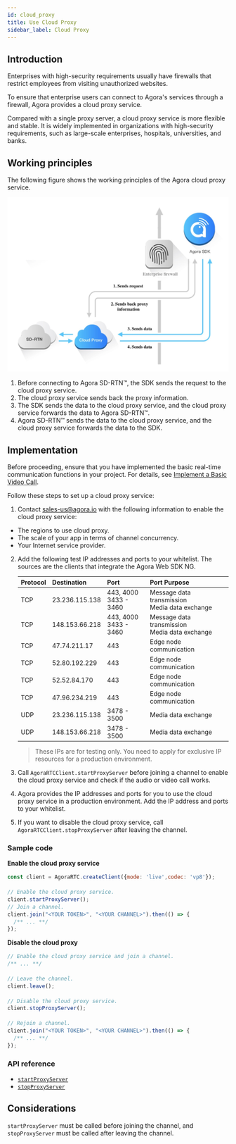 ```yaml
---
id: cloud_proxy
title: Use Cloud Proxy
sidebar_label: Cloud Proxy
---
```


## Introduction
Enterprises with high-security requirements usually have firewalls that restrict employees from visiting unauthorized websites.

To ensure that enterprise users can connect to Agora's services through a firewall, Agora provides a cloud proxy service.

Compared with a single proxy server, a cloud proxy service is more flexible and stable. It is widely implemented in organizations with high-security requirements, such as large-scale enterprises, hospitals, universities, and banks.

## Working principles

The following figure shows the working principles of the Agora cloud proxy service.

![](assets/cloud-proxy-en.jpeg)

1. Before connecting to Agora SD-RTN™, the SDK sends the request to the cloud proxy service.
2. The cloud proxy service sends back the proxy information.
3. The SDK sends the data to the cloud proxy service, and the cloud proxy service forwards the data to Agora SD-RTN™.
4. Agora SD-RTN™ sends the data to the cloud proxy service, and the cloud proxy service forwards the data to the SDK.

## Implementation

Before proceeding, ensure that you have implemented the basic real-time communication functions in your project. For details, see [Implement a Basic Video Call](basic_call.md).

Follow these steps to set up a cloud proxy service:
1. Contact sales-us@agora.io with the following information to enable the cloud proxy service:
  - The regions to use cloud proxy.
  - The scale of your app in terms of channel concurrency.
  - Your Internet service provider.
2. Add the following test IP addresses and ports to your whitelist.
    The sources are the clients that integrate the Agora Web SDK NG.

    | Protocol | Destination | Port | Port Purpose |
    | ---- | -------------- | ------------------------ | ----------------------------- |
    | TCP | 23.236.115.138 | 443, 4000<br/>3433 - 3460 | Message data transmission<br/>Media data exchange |
    | TCP | 148.153.66.218 | 443, 4000<br/>3433 - 3460 | Message data transmission<br/>Media data exchange |
    | TCP | 47.74.211.17 | 443 | Edge node communication |
    | TCP | 52.80.192.229 | 443 | Edge node communication |
    | TCP | 52.52.84.170 | 443 | Edge node communication |
    | TCP | 47.96.234.219 | 443 | Edge node communication |
    | UDP | 23.236.115.138 | 3478 - 3500 | Media data exchange |
    | UDP | 148.153.66.218 | 3478 - 3500 | Media data exchange |

    > These IPs are for testing only. You need to apply for exclusive IP resources for a production environment.

3. Call `AgoraRTCClient.startProxyServer` before joining a channel to enable the cloud proxy service and check if the audio or video call works.

4. Agora provides the IP addresses and ports for you to use the cloud proxy service in a production environment. Add the IP address and ports to your whitelist.

5. If you want to disable the cloud proxy service, call `AgoraRTCClient.stopProxyServer` after leaving the channel.

### Sample code

**Enable the cloud proxy service**

```js
const client = AgoraRTC.createClient({mode: 'live',codec: 'vp8'});

// Enable the cloud proxy service.
client.startProxyServer();
// Join a channel.
client.join("<YOUR TOKEN>", "<YOUR CHANNEL>").then(() => {
  /** ... **/
});
```

**Disable the cloud proxy**

```js
// Enable the cloud proxy service and join a channel.
/** ... **/

// Leave the channel.
client.leave();

// Disable the cloud proxy service.
client.stopProxyServer();

// Rejoin a channel.
client.join("<YOUR TOKEN>", "<YOUR CHANNEL>").then(() => {
  /** ... **/
});
```

### API reference
- [`startProxyServer`](/api/en/interfaces/iagorartcclient.html#startproxyserver)
- [`stopProxyServer`](/api/en/interfaces/iagorartcclient.html#stopproxyserver)

## Considerations

`startProxyServer` must be called before joining the channel, and `stopProxyServer` must be called after leaving the channel.